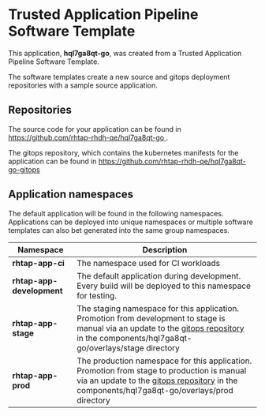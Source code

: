 # Trusted Application Pipeline Software Template

This application, **hql7ga8qt-go**, was created from a Trusted Application Pipeline Software Template.

The software templates create a new source and gitops deployment repositories with a sample source application. 

## Repositories

The source code for your application can be found in [https://github.com/rhtap-rhdh-qe/hql7ga8qt-go ](https://github.com/rhtap-rhdh-qe/hql7ga8qt-go ).
 
The gitops repository, which contains the kubernetes manifests for the application can be found in 
[https://github.com/rhtap-rhdh-qe/hql7ga8qt-go-gitops ](https://github.com/rhtap-rhdh-qe/hql7ga8qt-go-gitops ) 

## Application namespaces 

The default application will be found in the following namespaces. Applications can be deployed into unique namespaces or multiple software templates can also bet generated into the same group namespaces.  

|  Namespace   |  Description   |  
| -------- | -------- |
| **rhtap-app-ci** | The namespace used for CI workloads |
| **rhtap-app-development** | The default application during development. Every build will be deployed to this namespace for testing. |
| **rhtap-app-stage** | The staging namespace for this application. Promotion from development to stage is manual via an update to the [gitops repository](https://github.com/rhtap-rhdh-qe/hql7ga8qt-go-gitops ) in the components/hql7ga8qt-go/overlays/stage directory |
| **rhtap-app-prod** | The production namespace for this application. Promotion from stage to production is manual via an update to the [gitops repository](https://github.com/rhtap-rhdh-qe/hql7ga8qt-go-gitops ) in the components/hql7ga8qt-go/overlays/prod directory |